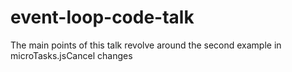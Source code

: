 # event-loop-code-talk


The main points of this talk revolve around the second example in microTasks.jsCancel changes
